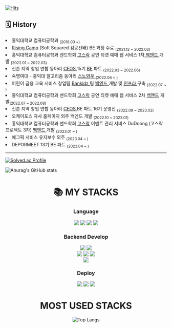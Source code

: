 [![Hits](https://hits.seeyoufarm.com/api/count/incr/badge.svg?url=https://github.com/sanbonai06%2Fgjbae1212%2Fhit-counter&count_bg=%23A997E9&title_bg=%237E96F1&icon=github.svg&icon_color=%23FFFFFF&title=hits&edge_flat=false)](https://hits.seeyoufarm.com)
<!--
**sanbonai06/sanbonai06** is a ✨ _special_ ✨ repository because its `README.md` (this file) appears on your GitHub profile.

Here are some ideas to get you started:

- 🔭 I’m currently working on ...
- 🌱 I’m currently learning ...
- 👯 I’m looking to collaborate on ...
- 🤔 I’m looking for help with ...
- 💬 Ask me about ...
- 📫 How to reach me: ...
- 😄 Pronouns: ...
- ⚡ Fun fact: ...
-->

## 🗓 History

  <li>홍익대학교 컴퓨터공학과 <sub>(2018.03 ~)</sub></li>
  <li><a href="https://github.com/sanbonai06/BunJangClone">Rising Camp</a> (Soft Squared 컴공선배) BE 과정 수료 <sub>(2021.12 ~ 2022.02)</sub></li>
  <li>홍익대학교 컴퓨터공학과 밴드학회 <a href="https://github.com/Gosrock">고스락</a> 공연 티켓 예매 웹 서비스 1차<a href="https://github.com/Gosrock/Ticket-Backend-21th"> 백엔드 </a> 개발 <sub>(2022.01 ~ 2022.03)</sub></li>
  <li>신촌 지역 창업 연합 동아리 <a href="https://github.com/CEOS-Developers">CEOS </a> 15기 <a href="https://github.com/Team-PokeDon/django-vote-15th">BE</a> 파트 <sub>(2022.03 ~ 2022.06)</sub></li>
  <li>숙명여대 - 홍익대 알고리즘 동아리 <a href="https://github.com/snovvow/sanbonai06">스노와우 </a> <sub>(2022.04 ~ )</sub></li>
  <li>어린이 금융 교육 서비스 창업팀 <a href="https://github.com/Bankidz">Bankidz </a> 팀 <a href="https://github.com/bankidz/bankidz-server"> 백엔드 </a> 개발 및 <a href="https://github.com/bankidz/bankidz-deploy">인프라 </a> 구축 <sub>(2022.07 ~ )</sub></li>
  <li>홍익대학교 컴퓨터공학과 밴드학회 <a href="https://github.com/Gosrock">고스락</a> 공연 티켓 예매 웹 서비스 2차 <a href="https://github.com/Gosrock/Ticket-Backend-22th">백엔드</a> 개발<sub>(2022.07 ~ 2022.08)</sub></li>
  <li>신촌 지역 창업 연합 동아리 <a href="https://github.com/CEOS-Developers">CEOS </a> BE 파트 16기 운영진 <sub>(2022.08 ~ 2023.02) </sub></li>
  <li>오케이포스 자사 홈페이지 외주 백엔드 개발 <sub> (2022.10 ~ 2023.01) </sub></li>
  <li>홍익대학교 컴퓨터공학과 밴드학회 <a href="https://github.com/Gosrock">고스락</a> 이벤트 관리 서비스 DuDoong (고스락 프로젝트 3차) <a href="https://github.com/Gosrock/DuDoong-Backend"> 백엔드 </a> 개발 <sub> (2023.01 ~ )</sub></li>
  <li>에그픽 서비스 유지보수 외주 <sub> (2023.04 ~ ) </sub></li>
  <li>DEPORMEET 13기 BE 파트 <sub>(2023.04 ~ )</sub></li>
  
  ----

[![Solved.ac Profile](http://mazassumnida.wtf/api/v2/generate_badge?boj=sanbonai06)](https://solved.ac/sanbonai06/)

![Anurag's GitHub stats](https://github-readme-stats.vercel.app/api?username=sanbonai06&show_icons=true&theme=material-palenight)

<div align=center><h1>📚 MY STACKS</h1></div>

<div align=center><h3> Language</h3></div>

<div align=center> 
  <img src="https://img.shields.io/badge/java-007396?style=plastic&logo=java&logoColor=white">
  <img src="https://img.shields.io/badge/c++-00599C?style=plastic&logo=c%2B%2B&logoColor=white">
  <img src="https://img.shields.io/badge/javascript-F7DF1E?style=plastic&logo=javascript&logoColor=black"> 
  <img src="https://img.shields.io/badge/typescript-00599C?style=plastic?logo=typescript&logoColor=while">
  <br>

  <h3>Backend Develop</h3>  
  <img src="https://img.shields.io/badge/mysql-4479A1?style=plastic&logo=mysql&logoColor=white">
  <img src="https://img.shields.io/badge/JPA-A8B9CC?style=plastic&logo=jpa&logoColor=white">
  <br>
  
  <img src="https://img.shields.io/badge/springboot-6DB33F?style=plastic&logo=spring&logoColor=white">
  <img src="https://img.shields.io/badge/django-118414?style=plastic&logo=django&logoColor=white">
  <img src="https://img.shields.io/badge/express-000000?style=plastic&logo=express&logoColor=white">
  <br>
  <img src="https://img.shields.io/badge/node.js-339933?style=plastic&logo=Node.js&logoColor=white">
  <br>
  
  <h3>Deploy</h3>
  <img src="https://img.shields.io/badge/amazonaws-232F3E?style=plastic&logo=amazonaws&logoColor=white"> 
  <img src="https://img.shields.io/badge/apache tomcat-F8DC75?style=plastic&logo=apachetomcat&logoColor=white">
  <img src="https://img.shields.io/badge/docker-00599C?style=plastic&logo=docker&logoColor=white">
  <br>
</div>


<div align=center><h1>MOST USED STACKS</h1></div>

<div align=center>

![Top Langs](https://github-readme-stats.vercel.app/api/top-langs/?username=sanbonai06&layout=compact&theme=tokyonight)

</div>

